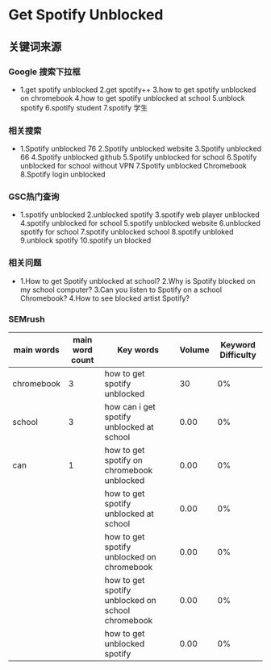 
# Get Spotify Unblocked

## 关键词来源

### Google 搜索下拉框

- 1.get spotify unblocked
2.get spotify++
3.how to get spotify unblocked on chromebook
4.how to get spotify unblocked at school
5.unblock spotify
6.spotify student
7.spotify 学生

### 相关搜索

- 1.Spotify unblocked 76
2.Spotify unblocked website
3.Spotify unblocked 66
4.Spotify unblocked github
5.Spotify unblocked for school
6.Spotify unblocked for school without VPN
7.Spotify unblocked Chromebook
8.Spotify login unblocked

### GSC热门查询

- 1.spotify unblocked
2.unblocked spotify
3.spotify web player unblocked
4.spotify unblocked for school
5.spotify unblocked website
6.unblocked spotify for school
7.spotify unblocked school
8.spotify unbloked
9.unblock spotify
10.spotify un blocked

### 相关问题

- 1.How to get Spotify unblocked at school?
2.Why is Spotify blocked on my school computer?
3.Can you listen to Spotify on a school Chromebook?
4.How to see blocked artist Spotify?

### SEMrush

| main words | main word count | Key words | Volume | Keyword Difficulty |
| --- | --- | --- | --- | --- |
| chromebook | 3 | how to get spotify unblocked | 30 | 0% |
| school | 3 | how can i get spotify unblocked at school | 0.00 | 0% |
| can | 1 | how to get spotify on chromebook unblocked | 0.00 | 0% |
|  |  | how to get spotify unblocked at school | 0.00 | 0% |
|  |  | how to get spotify unblocked on chromebook | 0.00 | 0% |
|  |  | how to get spotify unblocked on school chromebook | 0.00 | 0% |
|  |  | how to get unblocked spotify | 0.00 | 0% |
